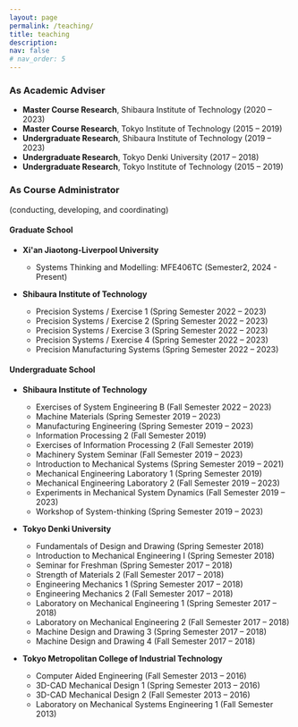 ```yaml
---
layout: page
permalink: /teaching/
title: teaching
description:
nav: false
# nav_order: 5
---
```


### As Academic Adviser
- **Master Course Research**, Shibaura Institute of Technology (2020 – 2023)
- **Master Course Research**, Tokyo Institute of Technology (2015 – 2019)
- **Undergraduate Research**, Shibaura Institute of Technology (2019 – 2023)
- **Undergraduate Research**, Tokyo Denki University (2017 – 2018)
- **Undergraduate Research**, Tokyo Institute of Technology (2015 – 2019)


### As Course Administrator
(conducting, developing, and coordinating)

#### Graduate School
- **Xi'an Jiaotong-Liverpool University**
  - Systems Thinking and Modelling: MFE406TC (Semester2, 2024 - Present)

- **Shibaura Institute of Technology**
  - Precision Systems / Exercise 1 (Spring Semester 2022 – 2023)
  - Precision Systems / Exercise 2 (Spring Semester 2022 – 2023)
  - Precision Systems / Exercise 3 (Spring Semester 2022 – 2023)
  - Precision Systems / Exercise 4 (Spring Semester 2022 – 2023)
  - Precision Manufacturing Systems (Spring Semester 2022 – 2023)

#### Undergraduate School
- **Shibaura Institute of Technology**
  - Exercises of System Engineering B (Fall Semester 2022 – 2023)
  - Machine Materials (Spring Semester 2019 – 2023)
  - Manufacturing Engineering (Spring Semester 2019 – 2023)
  - Information Processing 2 (Fall Semester 2019)
  - Exercises of Information Processing 2 (Fall Semester 2019)
  - Machinery System Seminar (Fall Semester 2019 – 2023)
  - Introduction to Mechanical Systems (Spring Semester 2019 – 2021)
  - Mechanical Engineering Laboratory 1 (Spring Semester 2019)
  - Mechanical Engineering Laboratory 2 (Fall Semester 2019 – 2023)
  - Experiments in Mechanical System Dynamics (Fall Semester 2019 – 2023)
  - Workshop of System-thinking (Spring Semester 2019 – 2023)

- **Tokyo Denki University**
  - Fundamentals of Design and Drawing (Spring Semester 2018)
  - Introduction to Mechanical Engineering I (Spring Semester 2018)
  - Seminar for Freshman (Spring Semester 2017 – 2018)
  - Strength of Materials 2 (Fall Semester 2017 – 2018)
  - Engineering Mechanics 1 (Spring Semester 2017 – 2018)
  - Engineering Mechanics 2 (Fall Semester 2017 – 2018)
  - Laboratory on Mechanical Engineering 1 (Spring Semester 2017 – 2018)
  - Laboratory on Mechanical Engineering 2 (Fall Semester 2017 – 2018)
  - Machine Design and Drawing 3 (Spring Semester 2017 – 2018)
  - Machine Design and Drawing 4 (Fall Semester 2017 – 2018)

- **Tokyo Metropolitan College of Industrial Technology**
  - Computer Aided Engineering (Fall Semester 2013 – 2016)
  - 3D-CAD Mechanical Design 1 (Spring Semester 2013 – 2016)
  - 3D-CAD Mechanical Design 2 (Fall Semester 2013 – 2016)
  - Laboratory on Mechanical Systems Engineering 1 (Fall Semester 2013)

